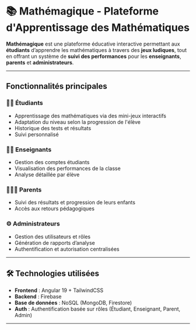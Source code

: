 # 📚 Mathémagique - Plateforme d'Apprentissage des Mathématiques

**Mathémagique** est une plateforme éducative interactive permettant aux **étudiants** d’apprendre les mathématiques à travers des **jeux ludiques**, tout en offrant un système de **suivi des performances** pour les **enseignants**, **parents** et **administrateurs**.

---

## Fonctionnalités principales

### 👨‍🎓 Étudiants
- Apprentissage des mathématiques via des mini-jeux interactifs
- Adaptation du niveau selon la progression de l'élève
- Historique des tests et résultats
- Suivi personnalisé

### 👩‍🏫 Enseignants
- Gestion des comptes étudiants
- Visualisation des performances de la classe
- Analyse détaillée par élève

### 👨‍👩‍👧 Parents
- Suivi des résultats et progression de leurs enfants
- Accès aux retours pédagogiques

### ⚙️ Administrateurs
- Gestion des utilisateurs et rôles
- Génération de rapports d’analyse
- Authentification et autorisation centralisées

---

## 🛠️ Technologies utilisées

- **Frontend** : Angular 19 + TailwindCSS
- **Backend** : Firebase 
- **Base de données** : NoSQL (MongoDB, Firestore)
- **Auth** : Authentification basée sur rôles (Étudiant, Enseignant, Parent, Admin)

---
